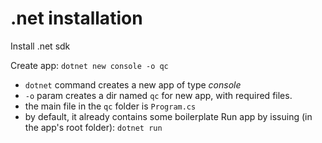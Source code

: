 # .net installation


Install .net sdk

Create app: `dotnet new console -o qc`
  - `dotnet` command creates a new app of type *console*
  - `-o` param creates a dir named `qc` for new app, with required files.
  - the main file in the `qc` folder is `Program.cs`
  - by default, it already contains some boilerplate
Run app by issuing (in the app's root folder): `dotnet run`
